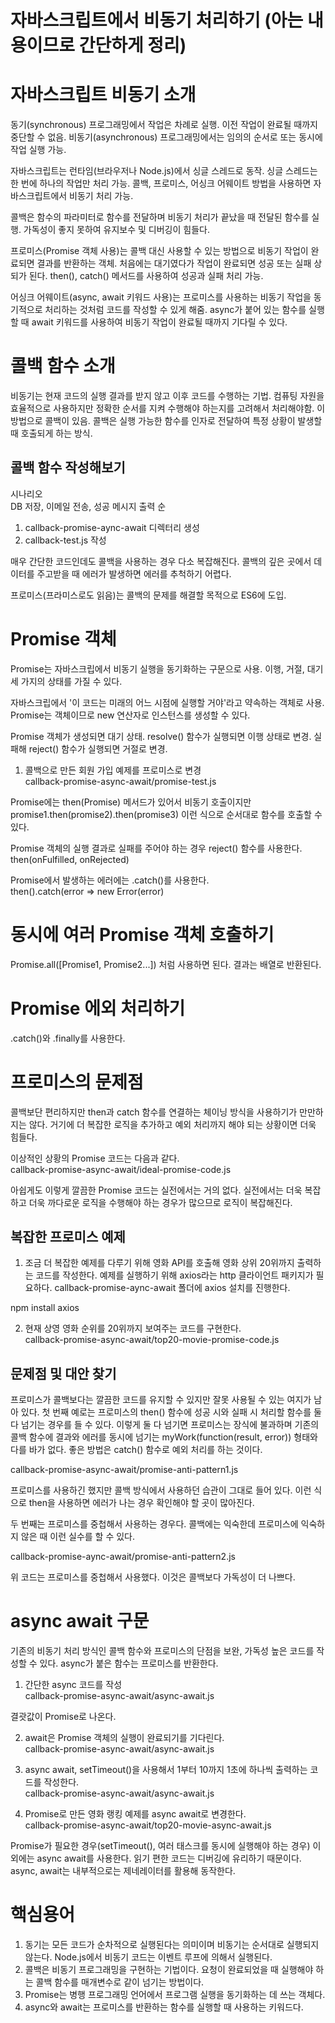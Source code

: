 # **자바스크립트에서 비동기 처리하기 (아는 내용이므로 간단하게 정리)**  
# **자바스크립트 비동기 소개**  
동기(synchronous) 프로그래밍에서 작업은 차례로 실행. 이전 작업이 완료될 때까지 중단할 수 없음. 비동기(asynchronous) 프로그래밍에서는 임의의 순서로 
또는 동시에 작업 실행 가능.  
  
자바스크립트는 런타임(브라우저나 Node.js)에서 싱글 스레드로 동작. 싱글 스레드는 한 번에 하나의 작업만 처리 가능. 콜백, 프로미스, 어싱크 어웨이트 
방법을 사용하면 자바스크립트에서 비동기 처리 가능.  
  
콜백은 함수의 파라미터로 함수를 전달하며 비동기 처리가 끝났을 때 전달된 함수를 실행. 가독성이 좋지 못하여 유지보수 및 디버깅이 힘들다.  
  
프로미스(Promise 객체 사용)는 콜백 대신 사용할 수 있는 방법으로 비동기 작업이 완료되면 결과를 반환하는 객체. 처음에는 대기였다가 작업이 완료되면 
성공 또는 실패 상되가 된다. then(), catch() 메서드를 사용하여 성공과 실패 처리 가능.  
  
어싱크 어웨이트(async, await 키워드 사용)는 프로미스를 사용하는 비동기 작업을 동기적으로 처리하는 것처럼 코드를 작성할 수 있게 해줌. async가 
붙어 있는 함수를 실행할 때 await 키워드를 사용하여 비동기 작업이 완료될 때까지 기다릴 수 있다.  
  
# **콜백 함수 소개**  
비동기는 현재 코드의 실행 결과를 받지 않고 이후 코드를 수행하는 기법. 컴퓨팅 자원을 효율적으로 사용하지만 정확한 순서를 지켜 수행해야 하는지를 
고려해서 처리해야함. 이 방법으로 콜백이 있음. 콜백은 실행 가능한 함수를 인자로 전달하여 특정 상황이 발생할 때 호출되게 하는 방식.  
  
## **콜백 함수 작성해보기**  
시나리오  
DB 저장, 이메일 전송, 성공 메시지 출력 순  
  
1. callback-promise-aync-await 디렉터리 생성  
2. callback-test.js 작성  
  
매우 간단한 코드인데도 콜백을 사용하는 경우 다소 복잡해진다. 콜백의 깊은 곳에서 데이터를 주고받을 때 에러가 발생하면 에러를 추척하기 어렵다.  
  
프로미스(프라미스로도 읽음)는 콜백의 문제를 해결할 목적으로 ES6에 도입.  
  
# **Promise 객체**  
Promise는 자바스크립에서 비동기 실행을 동기화하는 구문으로 사용. 이행, 거절, 대기 세 가지의 상태를 가질 수 있다.    
  
자바스크립에서 '이 코드는 미래의 어느 시점에 실행할 거야'라고 약속하는 객체로 사용. Promise는 객체이므로 new 연산자로 인스턴스를 생성할 수 있다.  
  
Promise 객체가 생성되면 대기 상태. resolve() 함수가 실행되면 이행 상태로 변경. 실패해 reject() 함수가 실행되면 거절로 변경.  
  
1. 콜백으로 만든 회원 가입 예제를 프로미스로 변경  
callback-promise-async-await/promise-test.js  
  
Promise에는 then(Promise) 메서드가 있어서 비동기 호출이지만 promise1.then(promise2).then(promise3) 이런 식으로 순서대로 함수를 호출할 수 
있다.  
  
Promise 객체의 실행 결과로 실패를 주어야 하는 경우 reject() 함수를 사용한다.  
then(onFulfilled, onRejected)  
  
Promise에서 발생하는 에러에는 .catch()를 사용한다.  
then().catch(error => new Error(error)  
  
# **동시에 여러 Promise 객체 호출하기**  
Promise.all([Promise1, Promise2...]) 처럼 사용하면 된다. 결과는 배열로 반환된다.  
  
# **Promise 에외 처리하기**  
.catch()와 .finally를 사용한다.  
  
# **프로미스의 문제점**  
콜백보단 편리하지만 then과 catch 함수를 연결하는 체이닝 방식을 사용하기가 만만하지는 않다. 거기에 더 복잡한 로직을 추가하고 예외 처리까지 해야 
되는 상황이면 더욱 힘들다.  
  
이상적인 상황의 Promise 코드는 다음과 같다.  
callback-promise-async-await/ideal-promise-code.js  
  
아쉽게도 이렇게 깔끔한 Promise 코드는 실전에서는 거의 없다. 실전에서는 더욱 복잡하고 더욱 까다로운 로직을 수행해야 하는 경우가 많으므로 로직이 
복잡해진다.  
  
## **복잡한 프로미스 예제**  
1. 조금 더 복잡한 예제를 다루기 위해 영화 API를 호출해 영화 상위 20위까지 출력하는 코드를 작성한다. 예제를 실행하기 위해 axios라는 http 클라이언트 
패키지가 필요하다. callback-promise-aync-await 폴더에 axios 설치를 진행한다.  
  
npm install axios  
  
2. 현재 상영 영화 순위를 20위까지 보여주는 코드를 구현한다.  
callback-promise-async-await/top20-movie-promise-code.js  
  
## **문제점 및 대안 찾기**  
프로미스가 콜백보다는 깔끔한 코드를 유지할 수 있지만 잘못 사용될 수 있는 여지가 남아 있다. 첫 번째 예로는 프로미스의 then() 함수에 성공 시와 실패 시 
처리할 함수를 둘 다 넘기는 경우를 들 수 있다. 이렇게 둘 다 넘기면 프로미스는 장식에 불과하며 기존의 콜백 함수에 결과와 에러를 동시에 넘기는 myWork(function(result, error)) 
형태와 다를 바가 없다. 좋은 방법은 catch() 함수로 예외 처리를 하는 것이다.  
  
callback-promise-async-await/promise-anti-pattern1.js  
  
프로미스를 사용하긴 했지만 콜백 방식에서 사용하던 습관이 그대로 들어 있다. 이런 식으로 then을 사용하면 에러가 나는 경우 확인해야 할 곳이 많아진다.  
  
두 번째는 프로미스를 중첩해서 사용하는 경우다. 콜백에는 익숙한데 프로미스에 익숙하지 않은 때 이런 실수를 할 수 있다.  
  
callback-promise-aync-await/promise-anti-pattern2.js  
  
위 코드는 프로미스를 중첩해서 사용했다. 이것은 콜백보다 가독성이 더 나쁘다.  
  
# **async await 구문**  
기존의 비동기 처리 방식인 콜백 함수와 프로미스의 단점을 보완, 가독성 높은 코드를 작성할 수 있다. async가 붙은 함수는 프로미스를 반환한다.  
  
1. 간단한 async 코드를 작성  
callback-promise-async-await/async-await.js  
  
결괏값이 Promise로 나온다.  
  
2. await은 Promise 객체의 실행이 완료되기를 기다린다.  
callback-promise-async-await/async-await.js  
  
3. async await, setTimeout()을 사용해서 1부터 10까지 1초에 하나씩 출력하는 코드를 작성한다.  
callback-promise-async-await/async-await.js  
  
4. Promise로 만든 영화 랭킹 예제를 async await로 변경한다.  
callback-promise-async-await/top20-movie-async-await.js  
  
Promise가 필요한 경우(setTimeout(), 여러 태스크를 동시에 실행해야 하는 경우) 이외에는 async await를 사용한다. 읽기 편한 코드는 디버깅에 유리하기 
때문이다. async, await는 내부적으로는 제네레이터를 활용해 동작한다.  
  
# **핵심용어**  
1. 동기는 모든 코드가 순차적으로 실행된다는 의미이며 비동기는 순서대로 실행되지 않는다. Node.js에서 비동기 코드는 이벤트 루프에 의해서 실행된다.  
2. 콜백은 비동기 프로그래밍을 구현하는 기법이다. 요청이 완료되었을 때 실행해야 하는 콜백 함수를 매개변수로 같이 넘기는 방법이다.  
3. Promise는 병행 프로그래밍 언어에서 프로그램 실행을 동기화하는 데 쓰는 객체다.  
4. async와 await는 프로미스를 반환하는 함수를 실행할 때 사용하는 키워드다.  
  

  
